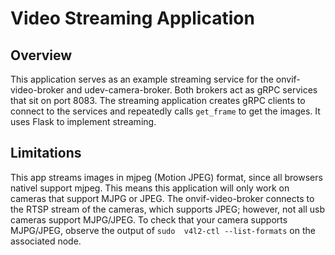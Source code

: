 # Video Streaming Application
## Overview
This application serves as an example streaming service for the onvif-video-broker and udev-camera-broker. Both brokers act as gRPC services that sit on port 8083. The streaming application creates gRPC clients to connect to the services and repeatedly calls `get_frame` to get the images. It uses Flask to implement streaming.
## Limitations
This app streams images in mjpeg (Motion JPEG) format, since all browsers nativel support mjpeg. This means this application will only work on cameras that support MJPG or JPEG. The onvif-video-broker connects to the RTSP stream of the cameras, which supports JPEG; however, not all usb cameras support MJPG/JPEG. To check that your camera supports MJPG/JPEG, observe the output of `sudo  v4l2-ctl --list-formats` on the associated node.
